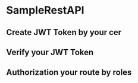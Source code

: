# SampleRestAPI
## Create JWT Token by your cer
## Verify your JWT Token
## Authorization your route by roles
